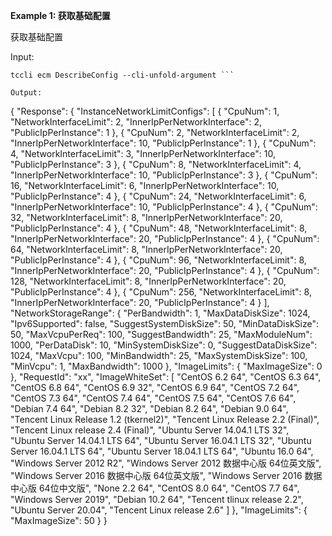**Example 1: 获取基础配置**

获取基础配置

Input: 

```
tccli ecm DescribeConfig --cli-unfold-argument ```

Output: 
```
{
    "Response": {
        "InstanceNetworkLimitConfigs": [
            {
                "CpuNum": 1,
                "NetworkInterfaceLimit": 2,
                "InnerIpPerNetworkInterface": 2,
                "PublicIpPerInstance": 1
            },
            {
                "CpuNum": 2,
                "NetworkInterfaceLimit": 2,
                "InnerIpPerNetworkInterface": 10,
                "PublicIpPerInstance": 1
            },
            {
                "CpuNum": 4,
                "NetworkInterfaceLimit": 3,
                "InnerIpPerNetworkInterface": 10,
                "PublicIpPerInstance": 3
            },
            {
                "CpuNum": 8,
                "NetworkInterfaceLimit": 4,
                "InnerIpPerNetworkInterface": 10,
                "PublicIpPerInstance": 3
            },
            {
                "CpuNum": 16,
                "NetworkInterfaceLimit": 6,
                "InnerIpPerNetworkInterface": 10,
                "PublicIpPerInstance": 4
            },
            {
                "CpuNum": 24,
                "NetworkInterfaceLimit": 6,
                "InnerIpPerNetworkInterface": 10,
                "PublicIpPerInstance": 4
            },
            {
                "CpuNum": 32,
                "NetworkInterfaceLimit": 8,
                "InnerIpPerNetworkInterface": 20,
                "PublicIpPerInstance": 4
            },
            {
                "CpuNum": 48,
                "NetworkInterfaceLimit": 8,
                "InnerIpPerNetworkInterface": 20,
                "PublicIpPerInstance": 4
            },
            {
                "CpuNum": 64,
                "NetworkInterfaceLimit": 8,
                "InnerIpPerNetworkInterface": 20,
                "PublicIpPerInstance": 4
            },
            {
                "CpuNum": 96,
                "NetworkInterfaceLimit": 8,
                "InnerIpPerNetworkInterface": 20,
                "PublicIpPerInstance": 4
            },
            {
                "CpuNum": 128,
                "NetworkInterfaceLimit": 8,
                "InnerIpPerNetworkInterface": 20,
                "PublicIpPerInstance": 4
            },
            {
                "CpuNum": 256,
                "NetworkInterfaceLimit": 8,
                "InnerIpPerNetworkInterface": 20,
                "PublicIpPerInstance": 4
            }
        ],
        "NetworkStorageRange": {
            "PerBandwidth": 1,
            "MaxDataDiskSize": 1024,
            "Ipv6Supported": false,
            "SuggestSystemDiskSize": 50,
            "MinDataDiskSize": 50,
            "MaxVcpuPerReq": 100,
            "SuggestBandwidth": 25,
            "MaxModuleNum": 1000,
            "PerDataDisk": 10,
            "MinSystemDiskSize": 0,
            "SuggestDataDiskSize": 1024,
            "MaxVcpu": 100,
            "MinBandwidth": 25,
            "MaxSystemDiskSize": 100,
            "MinVcpu": 1,
            "MaxBandwidth": 1000
        },
        "ImageLimits": {
            "MaxImageSize": 0
        },
        "RequestId": "xx",
        "ImageWhiteSet": [
            "CentOS 6.2 64",
            "CentOS 6.3 64",
            "CentOS 6.8 64",
            "CentOS 6.9 32",
            "CentOS 6.9 64",
            "CentOS 7.2 64",
            "CentOS 7.3 64",
            "CentOS 7.4 64",
            "CentOS 7.5 64",
            "CentOS 7.6 64",
            "Debian 7.4 64",
            "Debian 8.2 32",
            "Debian 8.2 64",
            "Debian 9.0 64",
            "Tencent Linux Release 1.2 (tkernel2)",
            "Tencent Linux Release 2.2 (Final)",
            "Tencent Linux release 2.4 (Final)",
            "Ubuntu Server 14.04.1 LTS 32",
            "Ubuntu Server 14.04.1 LTS 64",
            "Ubuntu Server 16.04.1 LTS 32",
            "Ubuntu Server 16.04.1 LTS 64",
            "Ubuntu Server 18.04.1 LTS 64",
            "Ubuntu 16.0 64",
            "Windows Server 2012 R2",
            "Windows Server 2012 数据中心版 64位英文版",
            "Windows Server 2016 数据中心版 64位英文版",
            "Windows Server 2016 数据中心版 64位中文版",
            "None 2.2 64",
            "CentOS 8.0 64",
            "CentOS 7.7 64",
            "Windows Server 2019",
            "Debian 10.2 64",
            "Tencent tlinux release 2.2",
            "Ubuntu Server 20.04",
            "Tencent Linux release 2.6"
        ]
    },
    "ImageLimits": {
        "MaxImageSize": 50
    }
}
```

